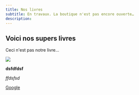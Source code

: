 ```yaml
---
title: Nos livres
subtitle: En travaux. La boutique n'est pas encore ouverte…
description:
---
```


## Voici nos supers livres

Ceci n'est pas notre livre…

![](/images/bdtest.jpg)

**dsfdfdsf**

_ffdsfsd_

[Google ](Https://google.fr "Lien vers google")
